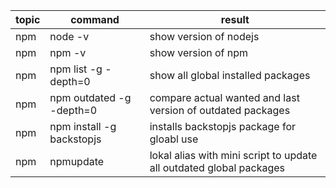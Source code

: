 | topic | command | result |
| --- | --- | ---|
| npm | node -v | show version of nodejs |
| npm | npm -v | show version of npm |
| npm | npm list -g -depth=0 | show all global installed packages |
| npm | npm outdated -g -depth=0 | compare actual wanted and last version of outdated packages |
| npm | npm install -g backstopjs | installs backstopjs package for gloabl use |
| npm | npmupdate | lokal alias with mini script to update all outdated global packages |

